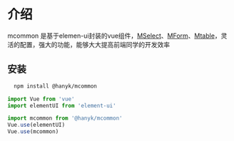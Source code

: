 
# 介绍
  mcommon 是基于elemen-ui封装的vue组件，[MSelect](mselect.html)、[MForm](mform.html)、[Mtable](mtable.html)，灵活的配置，强大的功能，能够大大提高前端同学的开发效率

## 安装
```bash
  npm install @hanyk/mcommon
```

```js
import Vue from 'vue'
import elementUI from 'element-ui'

import mcommon from '@hanyk/mcommon'
Vue.use(elementUI)
Vue.use(mcommon)
```